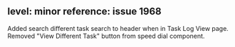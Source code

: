 level: minor
reference: issue 1968
---
Added search different task search to header when in Task Log View page. Removed "View Different Task" button from speed dial component.